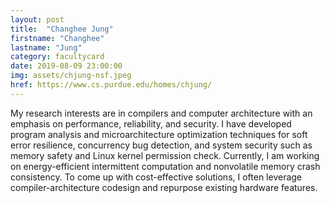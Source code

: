 ```yaml
---
layout: post
title:  "Changhee Jung"
firstname: "Changhee"
lastname: "Jung"
category: facultycard
date: 2019-08-09 23:00:00
img: assets/chjung-nsf.jpeg
href: https://www.cs.purdue.edu/homes/chjung/
---
```


My research interests are in compilers and computer architecture with an emphasis on performance, reliability, and security. I have developed program analysis and microarchitecture optimization techniques for soft error resilience, concurrency bug detection, and system security such as memory safety and Linux kernel permission check. Currently, I am working on energy-efficient intermittent computation and nonvolatile memory crash consistency. To come up with cost-effective solutions, I often leverage compiler-architecture codesign and repurpose existing hardware features.
